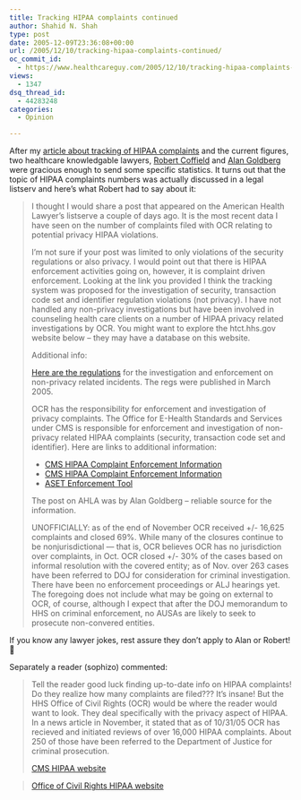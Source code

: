 ```yaml
---
title: Tracking HIPAA complaints continued
author: Shahid N. Shah
type: post
date: 2005-12-09T23:36:08+00:00
url: /2005/12/10/tracking-hipaa-complaints-continued/
oc_commit_id:
  - https://www.healthcareguy.com/2005/12/10/tracking-hipaa-complaints-continued/1478768954
views:
  - 1347
dsq_thread_id:
  - 44283248
categories:
  - Opinion

---
```

After my [article about tracking of HIPAA complaints][1] and the current figures, two healthcare knowledgable lawyers, [Robert Coffield][2] and [Alan Goldberg][3] were gracious enough to send some specific statistics. It turns out that the topic of HIPAA complaints numbers was actually discussed in a legal listserv and here&#8217;s what Robert had to say about it:

> I thought I would share a post that appeared on the American Health Lawyer’s listserve a couple of days ago. It is the most recent data I have seen on the number of complaints filed with OCR relating to potential privacy HIPAA violations.
> 
> I’m not sure if your post was limited to only violations of the security regulations or also privacy. I would point out that there is HIPAA enforcement activities going on, however, it is complaint driven enforcement. Looking at the link you provided I think the tracking system was proposed for the investigation of security, transaction code set and identifier regulation violations (not privacy). I have not handled any non-privacy investigations but have been involved in counseling health care clients on a number of HIPAA privacy related investigations by OCR. You might want to explore the htct.hhs.gov website below – they may have a database on this website.
> 
> Additional info:
> 
> [Here are the regulations][4] for the investigation and enforcement on non-privacy related incidents. The regs were published in March 2005.
> 
> OCR has the responsibility for enforcement and investigation of privacy complaints. The Office for E-Health Standards and Services under CMS is responsible for enforcement and investigation of non-privacy related HIPAA complaints (security, transaction code set and identifier). Here are links to additional information:
> 
>   * [CMS HIPAA Complaint Enforcement Information][5]
>   * [CMS HIPAA Complaint Enforcement Information][6]
>   * [ASET Enforcement Tool][7]
> 
> The post on AHLA was by Alan Goldberg – reliable source for the information.
> 
> UNOFFICIALLY: as of the end of November OCR received +/- 16,625 complaints and closed 69%. While many of the closures continue to be nonjurisdictional &#8212; that is, OCR believes OCR has no jurisdiction over complaints, in Oct. OCR closed +/- 30% of the cases based on informal resolution with the covered entity; as of Nov. over 263 cases have been referred to DOJ for consideration for criminal investigation. There have been no enforcement proceedings or ALJ hearings yet. The foregoing does not include what may be going on external to OCR, of course, although I expect that after the DOJ memorandum to HHS on criminal enforcement, no AUSAs are likely to seek to prosecute non-convered entities. 

If you know any lawyer jokes, rest assure they don&#8217;t apply to Alan or Robert! 🙂

Separately a reader (sophizo) commented:

> Tell the reader good luck finding up-to-date info on HIPAA complaints! Do they realize how many complaints are filed??? It’s insane! But the HHS Office of Civil Rights (OCR) would be where the reader would want to look. They deal specifically with the privacy aspect of HIPAA. In a news article in November, it stated that as of 10/31/05 OCR has recieved and initiated reviews of over 16,000 HIPAA complaints. About 250 of those have been referred to the Department of Justice for criminal prosecution.
> 
> [CMS HIPAA website][8]
  
> [Office of Civil Rights HIPAA website][9]

 [1]: https://www.healthcareguy.com/index.php/archives/108
 [2]: http://healthcarebloglaw.blogspot.com/
 [3]: http://healthlawyer.typepad.com/
 [4]: http://a257.g.akamaitech.net/7/257/2422/01jan20051800/edocket.access.gpo.gov/2005/pdf/05-5795.pdf
 [5]: http://www.cms.hhs.gov/hipaa/hipaa2/enforcement/default.asp#complaint
 [6]: http://www.cms.hhs.gov/hipaa/hipaa2/enforcement/hipaacomplaint.asp
 [7]: https://htct.hhs.gov/aset/
 [8]: http://www.cms.hhs.gov/hipaa/hipaa2/default.asp
 [9]: http://www.hhs.gov/ocr/hipaa/